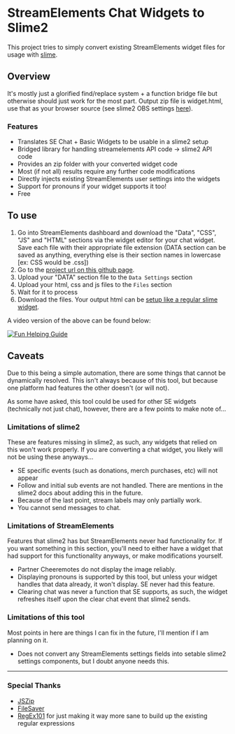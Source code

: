 # StreamElements Chat Widgets to Slime2

This project tries to simply convert existing StreamElements widget files for usage with [slime](https://slime2.stream/).

## Overview

It's mostly just a glorified find/replace system + a function bridge file but otherwise should just work for the most part.
Output zip file is widget.html, use that as your browser source (see slime2 OBS settings [here](https://forums.slime2.stream/resources/widget-setup.3/)).

### Features

* Translates SE Chat + Basic Widgets to be usable in a slime2 setup
* Bridged library for handling streamelements API code -> slime2 API code
* Provides an zip folder with your converted widget code
* Most (if not all) results require any further code modifications
* Directly injects existing StreamElements user settings into the widgets
* Support for pronouns if your widget supports it too!
* Free

## To use

1. Go into StreamElements dashboard and download the "Data", "CSS", "JS" and "HTML" sections via the widget editor for your chat widget. Save each file with their appropriate file extension (DATA section can be saved as anything, everything else is their section names in lowercase [ex: CSS would be .css])
2. Go to the [project url on this github page](https://socksthewolf.github.io/SEChatToSlime/).
3. Upload your "DATA" section file to the `Data Settings` section
4. Upload your html, css and js files to the `Files` section
5. Wait for it to process
6. Download the files. Your output html can be [setup like a regular slime widget](https://forums.slime2.stream/resources/widget-setup.3/).

A video version of the above can be found below:

[![Fun Helping Guide](https://img.youtube.com/vi/FTSqXM53kjM/0.jpg)](https://youtu.be/FTSqXM53kjM)

## Caveats
Due to this being a simple automation, there are some things that cannot be dynamically resolved.
This isn't always because of this tool, but because one platform had features the other doesn't (or will not).

As some have asked, this tool could be used for other SE widgets (technically not just chat), however, there are a few points to make note of...

### Limitations of slime2
These are features missing in slime2, as such, any widgets that relied on this won't work properly.
If you are converting a chat widget, you likely will not be using these anyways...

* SE specific events (such as donations, merch purchases, etc) will not appear
* Follow and initial sub events are not handled. There are mentions in the slime2 docs about adding this in the future.
* Because of the last point, stream labels may only partially work.
* You cannot send messages to chat.

### Limitations of StreamElements
Features that slime2 has but StreamElements never had functionality for.
If you want something in this section, you'll need to either have a widget that had support for this functionality anyways, or make modifications yourself.

* Partner Cheeremotes do not display the image reliably.
* Displaying pronouns is supported by this tool, but unless your widget handles that data already, it won't display. SE never had this feature.
* Clearing chat was never a function that SE supports, as such, the widget refreshes itself upon the clear chat event that slime2 sends.

### Limitations of this tool
Most points in here are things I can fix in the future, I'll mention if I am planning on it.

* Does not convert any StreamElements settings fields into setable slime2 settings components, but I doubt anyone needs this.

---

### Special Thanks

* [JSZip](https://stuk.github.io/jszip/)
* [FileSaver](https://github.com/eligrey/FileSaver.js/)
* [RegEx101](https://regex101.com/) for just making it way more sane to build up the existing regular expressions
